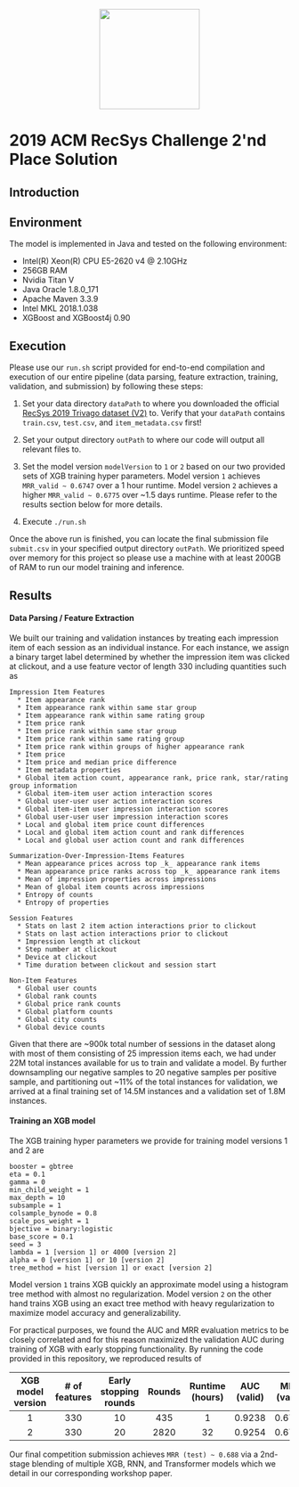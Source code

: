 <p align="center">
<a href="https://layer6.ai/"><img src="https://github.com/layer6ai-labs/DropoutNet/blob/master/logs/logobox.jpg" width="180"></a>
</p>

# 2019 ACM RecSys Challenge 2'nd Place Solution

## Introduction



## Environment

The model is implemented in Java and tested on the following environment:

* Intel(R) Xeon(R) CPU E5-2620 v4 @ 2.10GHz
* 256GB RAM
* Nvidia Titan V
* Java Oracle 1.8.0_171
* Apache Maven 3.3.9
* Intel MKL 2018.1.038
* XGBoost and XGBoost4j 0.90

## Execution

Please use our `run.sh` script provided for end-to-end compilation and execution of our entire pipeline (data parsing, feature extraction, training, validation, and submission) by following these steps:

1) Set your data directory `dataPath` to where you downloaded the official [RecSys 2019 Trivago dataset (V2)](https://recsys.trivago.cloud/challenge/dataset/) to. Verify that your `dataPath` contains `train.csv`, `test.csv`, and `item_metadata.csv` first!

2) Set your output directory `outPath` to where our code will output all relevant files to.

3) Set the model version `modelVersion` to `1` or `2` based on our two provided sets of XGB training hyper parameters. Model version `1` achieves `MRR_valid ~ 0.6747` over a 1 hour runtime. Model version `2` achieves a higher `MRR_valid ~ 0.6775` over ~1.5 days runtime. Please refer to the results section below for more details.

4) Execute `./run.sh`

Once the above run is finished, you can locate the final submission file `submit.csv` in your specified output directory `outPath`. We prioritized speed over memory for this project so please use a machine with at least 200GB of RAM to run our model training and inference.

## Results

#### Data Parsing / Feature Extraction

We built our training and validation instances by treating each impression item of each session as an individual instance.
For each instance, we assign a binary target label determined by whether the impression item was clicked at clickout, and a use feature vector of length 330 including quantities such as
```
Impression Item Features
  * Item appearance rank
  * Item appearance rank within same star group
  * Item appearance rank within same rating group
  * Item price rank
  * Item price rank within same star group
  * Item price rank within same rating group
  * Item price rank within groups of higher appearance rank
  * Item price
  * Item price and median price difference
  * Item metadata properties
  * Global item action count, appearance rank, price rank, star/rating group information
  * Global item-item user action interaction scores
  * Global user-user user action interaction scores
  * Global item-item user impression interaction scores
  * Global user-user user impression interaction scores
  * Local and global item price count differences
  * Local and global item action count and rank differences
  * Local and global user action count and rank differences
  
Summarization-Over-Impression-Items Features
  * Mean appearance prices across top _k_ appearance rank items
  * Mean appearance price ranks across top _k_ appearance rank items
  * Mean of impression properties across impressions
  * Mean of global item counts across impressions
  * Entropy of counts
  * Entropy of properties
  
Session Features
  * Stats on last 2 item action interactions prior to clickout
  * Stats on last action interactions prior to clickout
  * Impression length at clickout
  * Step number at clickout
  * Device at clickout
  * Time duration between clickout and session start
  
Non-Item Features
  * Global user counts
  * Global rank counts
  * Global price rank counts
  * Global platform counts
  * Global city counts
  * Global device counts
```

Given that there are ~900k total number of sessions in the dataset along with most of them consisting of 25 impression items each, we had under 22M total instances available for us to train and validate a model.
By further downsampling our negative samples to 20 negative samples per positive sample, and partitioning out ~11% of the total instances for validation, we arrived at a final training set of 14.5M instances and a validation set of 1.8M instances.

#### Training an XGB model

The XGB training hyper parameters we provide for training model versions 1 and 2 are
```
booster = gbtree
eta = 0.1
gamma = 0
min_child_weight = 1
max_depth = 10
subsample = 1
colsample_bynode = 0.8
scale_pos_weight = 1
bjective = binary:logistic
base_score = 0.1
seed = 3
lambda = 1 [version 1] or 4000 [version 2]
alpha = 0 [version 1] or 10 [version 2]
tree_method = hist [version 1] or exact [version 2]
```

Model version `1` trains XGB quickly an approximate model using a histogram tree method with almost no regularization. Model version `2` on the other hand trains XGB using an exact tree method with heavy regularization to maximize model accuracy and generalizability.

For practical purposes, we found the AUC and MRR evaluation metrics to be closely correlated and for this reason maximized the validation AUC during training of XGB with early stopping functionality. By running the code provided in this repository, we reproduced results of

| XGB model version | # of features | Early stopping rounds | Rounds | Runtime (hours) | AUC (valid) | MRR (valid) | MRR (test) |
|:---:|:---:|:---:|:---:|:---:|:---:|:---:|:---:|
| 1 | 330 | 10 | 435 | 1 | 0.9238 | 0.6747 | ~0.683 |
| 2 | 330 | 20 | 2820 | 32 | 0.9254 | 0.6775 | ~0.685 |

Our final competition submission achieves `MRR (test) ~ 0.688` via a 2nd-stage blending of multiple XGB, RNN, and Transformer models which we detail in our corresponding workshop paper.